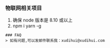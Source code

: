 ### 物联网相关项目
1. 确保 node 版本是 8.10 或以上
2. npm i yarn -g

```
### FAQ
> 如有问题,可以发邮件联系我：xudihui@xudihui.com
